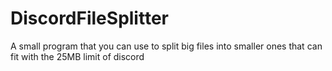 # DiscordFileSplitter
A small program that you can use to split big files into smaller ones that can fit with the 25MB limit of discord
